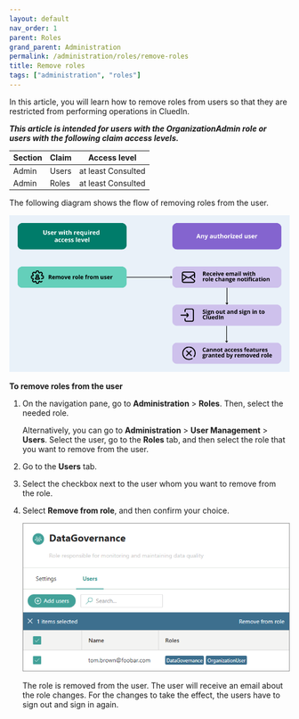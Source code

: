```yaml
---
layout: default
nav_order: 1
parent: Roles
grand_parent: Administration
permalink: /administration/roles/remove-roles
title: Remove roles
tags: ["administration", "roles"]
---
```


In this article, you will learn how to remove roles from users so that they are restricted from performing operations in CluedIn.

**_This article is intended for users with the OrganizationAdmin role or users with the following claim access levels._**

| Section | Claim | Access level |
|--|--|--|
| Admin | Users | at least Consulted |
| Admin | Roles | at least Consulted |

The following diagram shows the flow of removing roles from the user.

![remove-role-diagram.png](../../assets/images/administration/roles/remove-role-diagram.png)

**To remove roles from the user**

1. On the navigation pane, go to **Administration** > **Roles**. Then, select the needed role.

    Alternatively, you can go to **Administration** > **User Management** > **Users**. Select the user, go to the **Roles** tab, and then select the role that you want to remove from the user.

1. Go to the **Users** tab.

1. Select the checkbox next to the user whom you want to remove from the role.

1. Select **Remove from role**, and then confirm your choice.

    ![remove-role-1.png](../../assets/images/administration/roles/remove-role-1.png)

    The role is removed from the user. The user will receive an email about the role changes. For the changes to take the effect, the users have to sign out and sign in again.